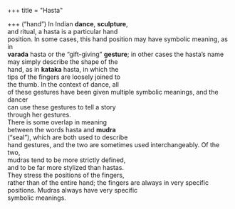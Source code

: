 +++
title = "Hasta"

+++
(“hand”) In Indian **dance**, **sculpture**,  
and ritual, a hasta is a particular hand  
position. In some cases, this hand position may have symbolic meaning, as in  
**varada** hasta or the “gift-giving” **gesture**; in other cases the hasta’s name  
may simply describe the shape of the  
hand, as in **kataka** hasta, in which the  
tips of the fingers are loosely joined to  
the thumb. In the context of dance, all  
of these gestures have been given multiple symbolic meanings, and the dancer  
can use these gestures to tell a story  
through her gestures.  
There is some overlap in meaning  
between the words hasta and **mudra**  
(“seal”), which are both used to describe  
hand gestures, and the two are sometimes used interchangeably. Of the two,  
mudras tend to be more strictly defined,  
and to be far more stylized than hastas.  
They stress the positions of the fingers,  
rather than of the entire hand; the fingers are always in very specific positions. Mudras always have very specific  
symbolic meanings.